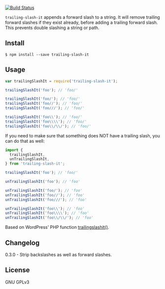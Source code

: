 [![Build Status](https://travis-ci.org/misund/trailing-slash-it.svg?branch=master)](https://travis-ci.org/misund/trailing-slash-it)

`trailing-slash-it` appends a forward slash to a string. It will remove trailing
forward slashes if they exist already, before adding a trailing forward
slash. This prevents double slashing a string or path.

## Install

```
$ npm install --save trailing-slash-it
```

## Usage

```js
var trailingSlashIt = require('trailing-slash-it');

trailingSlashIt('foo'); // 'foo/'

trailingSlashIt('foo/'); // 'foo/'
trailingSlashIt('foo//'); // 'foo/'
trailingSlashIt('foo///'); // 'foo/'

trailingSlashIt('foo\\'); // 'foo/'
trailingSlashIt('foo\\\\'); // 'foo/'
trailingSlashIt('foo\\/\\/'); // 'foo/'
```

If you need to make sure that something does NOT have a trailing slash, you can
do that as well:

```js
import {
  trailingSlashIt,
  unTrailingSlashIt,
} from 'trailing-slash-it';

trailingSlashIt('foo'); // 'foo/'

unTrailingSlashIt('foo'); // 'foo'

unTrailingSlashIt('foo/'); // 'foo'
unTrailingSlashIt('foo//'); // 'foo'
unTrailingSlashIt('foo///'); // 'foo'

unTrailingSlashIt('foo\\'); // 'foo'
unTrailingSlashIt('foo\\\\'); // 'foo'
unTrailingSlashIt('foo\\/\\/'); // 'foo'
```

Based on WordPress' PHP function [trailingslashit()](https://github.com/WordPress/WordPress/blob/c7988f1f0311a8a3eadfe9a78c0c82971822d728/wp-includes/formatting.php#L2357-L2388).

## Changelog

0.3.0 - Strip backslashes as well as forward slashes.

## License

GNU GPLv3
